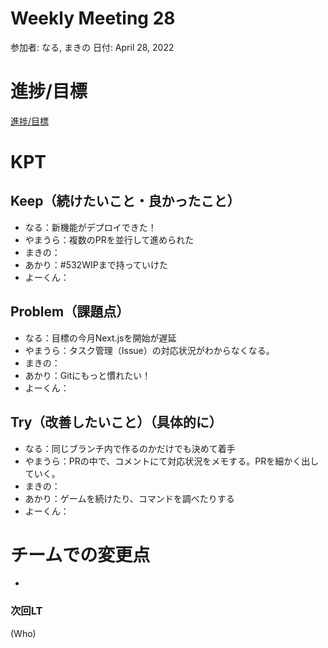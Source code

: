 # Weekly Meeting 28

参加者: なる, まきの
日付: April 28, 2022

# 進捗/目標

[進捗/目標](Weekly%20Meeting%2028%204fd5cfc3fbb9465f9814e7a4d6bf5636/%E9%80%B2%E6%8D%97%20%E7%9B%AE%E6%A8%99%20cc2eede8aa494436bd86d76158e13784.csv)

# KPT

## Keep（続けたいこと・良かったこと）

- なる：新機能がデプロイできた！
- やまうら：複数のPRを並行して進められた
- まきの：
- あかり：#532WIPまで持っていけた
- よーくん：

## Problem（課題点）

- なる：目標の今月Next.jsを開始が遅延
- やまうら：タスク管理（Issue）の対応状況がわからなくなる。
- まきの：
- あかり：Gitにもっと慣れたい！
- よーくん：

## Try（改善したいこと）（具体的に）

- なる：同じブランチ内で作るのかだけでも決めて着手
- やまうら：PRの中で、コメントにて対応状況をメモする。PRを細かく出していく。
- まきの：
- あかり：ゲームを続けたり、コマンドを調べたりする
- よーくん：

# チームでの変更点

- 

### 次回LT

(Who)